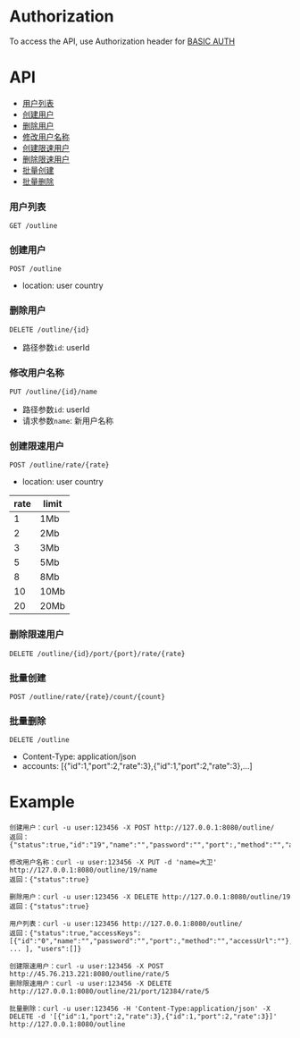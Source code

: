 # Authorization #
To access the API, use Authorization header for [BASIC AUTH](https://en.wikipedia.org/wiki/Basic_access_authentication#Client_side)

# API #
* [用户列表](#用户列表)
* [创建用户](#创建用户)
* [删除用户](#删除用户)
* [修改用户名称](#修改用户名称)
* [创建限速用户](#创建限速用户)
* [删除限速用户](#删除限速用户)
* [批量创建](#批量创建)
* [批量删除](#批量删除)

### 用户列表 ###
```GET /outline```

### 创建用户 ###
```POST /outline```
- location: user country

### 删除用户 ###
```DELETE /outline/{id}```
- 路径参数`id`: userId

### 修改用户名称 ###
```PUT /outline/{id}/name```
- 路径参数`id`: userId
- 请求参数`name`: 新用户名称

### 创建限速用户 ###
```POST /outline/rate/{rate}```
- location: user country

rate | limit
---- | ----
1 | 1Mb
2 | 2Mb
3 | 3Mb
5 | 5Mb
8 | 8Mb
10 | 10Mb
20 | 20Mb

### 删除限速用户 ###
```DELETE /outline/{id}/port/{port}/rate/{rate}```

### 批量创建 ###
```POST /outline/rate/{rate}/count/{count}```

### 批量删除 ###
```DELETE /outline```
- Content-Type: application/json
- accounts: [{"id":1,"port":2,"rate":3},{"id":1,"port":2,"rate":3},...]


# Example #
```
创建用户：curl -u user:123456 -X POST http://127.0.0.1:8080/outline/
返回：{"status":true,"id":"19","name":"","password":"","port":,"method":"","accessUrl":""}

修改用户名称：curl -u user:123456 -X PUT -d 'name=大卫' http://127.0.0.1:8080/outline/19/name
返回：{"status":true}

删除用户：curl -u user:123456 -X DELETE http://127.0.0.1:8080/outline/19
返回：{"status":true}

用户列表：curl -u user:123456 http://127.0.0.1:8080/outline/
返回：{"status":true,"accessKeys":[{"id":"0","name":"","password":"","port":,"method":"","accessUrl":""}, ... ], "users":[]}

创建限速用户：curl -u user:123456 -X POST http://45.76.213.221:8080/outline/rate/5
删除限速用户：curl -u user:123456 -X DELETE http://127.0.0.1:8080/outline/21/port/12384/rate/5

批量删除：curl -u user:123456 -H 'Content-Type:application/json' -X DELETE -d '[{"id":1,"port":2,"rate":3},{"id":1,"port":2,"rate":3}]' http://127.0.0.1:8080/outline
```
